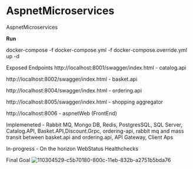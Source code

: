 # AspnetMicroservices
AspnetMicroservices

**Run** 

docker-compose -f docker-compose.yml -f docker-compose.override.yml up -d

Exposed Endpoints 
http://localhost:8001/swagger/index.html - catalog.api

http://localhost:8002/swagger/index.html - basket.api

http://localhost:8004/swagger/index.html - ordering.api

http://localhost:8005/swagger/index.html - shopping aggregator

http://localhost:8006 - aspnetWeb (FrontEnd)

Implemeneted - Rabbit MQ, Mongo DB, Redis, PostgresSQL, SQL Server, Catalog.API, Basket.API,Discount.Grpc, ordering-api, rabbit mq and mass transit between basket.api and ordering.api, API Gateway, Client Aps


In-progress - 
On the horizon
WebStatus Healthchecks 

Final Goal 
![110304529-c5b70180-800c-11eb-832b-a2751b5bda76](https://user-images.githubusercontent.com/1406029/122149229-5cbc0280-ce21-11eb-81d5-22f050bc534d.png)
